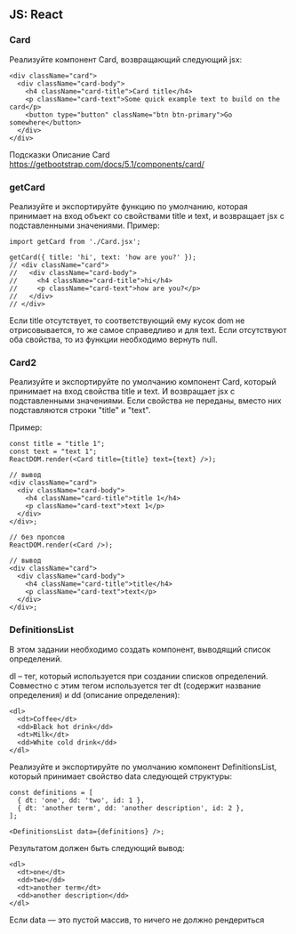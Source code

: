 ## JS: React

### Card
Реализуйте компонент Card, возвращающий следующий jsx:

```
<div className="card">
  <div className="card-body">
    <h4 className="card-title">Card title</h4>
    <p className="card-text">Some quick example text to build on the card</p>
    <button type="button" className="btn btn-primary">Go somewhere</button>
  </div>
</div>
```

Подсказки
Описание Card https://getbootstrap.com/docs/5.1/components/card/

### getCard
Реализуйте и экспортируйте функцию по умолчанию, которая принимает на вход объект со свойствами title и text, и возвращает jsx с подставленными значениями. Пример:

```
import getCard from './Card.jsx';

getCard({ title: 'hi', text: 'how are you?' });
// <div className="card">
//   <div className="card-body">
//     <h4 className="card-title">hi</h4>
//     <p className="card-text">how are you?</p>
//   </div>
// </div>
```

Если title отсутствует, то соответствующий ему кусок dom не отрисовывается, то же самое справедливо и для text. Если отсутствуют оба свойства, то из функции необходимо вернуть null.

### Card2
Реализуйте и экспортируйте по умолчанию компонент Card, который принимает на вход свойства title и text. И возвращает jsx с подставленными значениями. Если свойства не переданы, вместо них подставляются строки "title" и "text".

Пример:
```
const title = "title 1";
const text = "text 1";
ReactDOM.render(<Card title={title} text={text} />);
 
// вывод
<div className="card">
  <div className="card-body">
    <h4 className="card-title">title 1</h4>
    <p className="card-text">text 1</p>
  </div>
</div>;
 
// без пропсов
ReactDOM.render(<Card />);
 
// вывод
<div className="card">
  <div className="card-body">
    <h4 className="card-title">title</h4>
    <p className="card-text">text</p>
  </div>
</div>;
```

### DefinitionsList
В этом задании необходимо создать компонент, выводящий список определений.

dl – тег, который используется при создании списков определений. Совместно с этим тегом используется тег dt (содержит название определения) и dd (описание определения):

```
<dl>
  <dt>Coffee</dt>
  <dd>Black hot drink</dd>
  <dt>Milk</dt>
  <dd>White cold drink</dd>
</dl>
```
Реализуйте и экспортируйте по умолчанию компонент DefinitionsList, который принимает свойство data следующей структуры:

```
const definitions = [
  { dt: 'one', dd: 'two', id: 1 },
  { dt: 'another term', dd: 'another description', id: 2 },
];
 
<DefinitionsList data={definitions} />;
```

Результатом должен быть следующий вывод:
```
<dl>
  <dt>one</dt>
  <dd>two</dd>
  <dt>another term</dt>
  <dd>another description</dd>
</dl>
```

Если data — это пустой массив, то ничего не должно рендериться